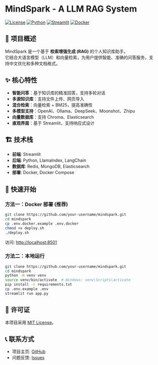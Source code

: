 
# MindSpark - A LLM RAG System

[![License](https://img.shields.io/badge/License-MIT-blue.svg)](LICENSE)
[![Python](https://img.shields.io/badge/Python-3.11+-yellow.svg)](https://python.org)
[![Streamlit](https://img.shields.io/badge/Streamlit-1.39+-orange.svg)](https://streamlit.io)
[![Docker](https://img.shields.io/badge/Docker-supported-blue.svg)](https://docker.com)

## 🌟 项目概述
MindSpark 是一个基于 **检索增强生成 (RAG)** 的个人知识库助手。  
它结合大语言模型（LLM）和向量检索，为用户提供智能、准确的问答服务，支持中文优化和多种文档格式。

## ✨ 核心特性
- **智能问答**：基于知识库的精准回答，支持多轮对话  
- **多源知识库**：支持文件上传、网页导入  
- **混合检索**：向量检索 + BM25，提高准确性  
- **多模型支持**：OpenAI、Ollama、DeepSeek、Moonshot、Zhipu  
- **向量数据库**：支持 Chroma、Elasticsearch  
- **直观界面**：基于 Streamlit，支持响应式设计  

## 🏗️ 技术栈
- **前端**: Streamlit  
- **后端**: Python, LlamaIndex, LangChain  
- **数据库**: Redis, MongoDB, Elasticsearch  
- **部署**: Docker, Docker Compose  

## 🚀 快速开始

### 方法一：Docker 部署 (推荐)
```bash
git clone https://github.com/your-username/mindspark.git
cd mindspark
cp .env.docker.example .env.docker
chmod +x deploy.sh
./deploy.sh
```

访问: [http://localhost:8501](http://localhost:8501)

### 方法二：本地运行

```bash
git clone https://github.com/your-username/mindspark.git
cd mindspark
python -m venv venv
source venv/bin/activate  # Windows: venv\Scripts\activate
pip install -r requirements.txt
cp .env.example .env
streamlit run app.py
```

## 📄 许可证

本项目采用 [MIT License](LICENSE)。

## 📞 联系方式

* 项目主页: [GitHub](https://github.com/your-username/mindspark)
* 问题反馈: [Issues](https://github.com/your-username/mindspark/issues)
